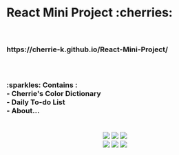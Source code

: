 <h1> React Mini Project :cherries:  </h1>
<br>
 <h3>https://cherrie-k.github.io/React-Mini-Project/ <h3>
<br>
<br>
:sparkles: Contains :
<br>
- Cherrie's Color Dictionary  <br>
- Daily To-do List <br>
- About... <br>

<br>
<br>
<center>
<img src="https://img.shields.io/badge/React-61DAFB?style=flat&logo=React&logoColor=white"/>
<img src="https://img.shields.io/badge/HTML5-E34F26?style=flat&logo=HTML5&logoColor=white"/>
<img src="https://img.shields.io/badge/JavaScript-F7DF1E?style=flat&logo=JavaScript&logoColor=white"/> 
<br>
<img src="https://img.shields.io/badge/StyledComponents-DB7093?style=flat&logo=styled-components&logoColor=white"/>
<img src="https://img.shields.io/badge/CSS3-1572B6?style=flat&logo=CSS3&logoColor=white"/>
<img src="https://img.shields.io/badge/Redux-764ABC?style=flat&logo=Redux&logoColor=white"/>
</center>
